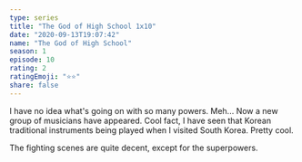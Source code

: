 ```yaml
---
type: series
title: "The God of High School 1x10"
date: "2020-09-13T19:07:42"
name: "The God of High School"
season: 1
episode: 10
rating: 2
ratingEmoji: "⭐️⭐️"
share: false
---
```


I have no idea what's going on with so many powers. Meh... Now a new group of musicians have appeared. Cool fact, I have seen that Korean traditional instruments being played when I visited South Korea. Pretty cool.

The fighting scenes are quite decent, except for the superpowers.
